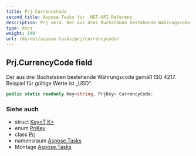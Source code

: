 ```yaml
---
title: Prj.CurrencyCode
second_title: Aspose.Tasks für .NET-API-Referenz
description: Prj veld. Der aus drei Buchstaben bestehende Währungscode gemäß ISO 4217. Beispiel für gültige Werte ist USD.
type: docs
weight: 140
url: /de/net/aspose.tasks/prj/currencycode/
---
```

## Prj.CurrencyCode field

Der aus drei Buchstaben bestehende Währungscode gemäß ISO 4217. Beispiel für gültige Werte ist „USD“.

```csharp
public static readonly Key<string, PrjKey> CurrencyCode;
```

### Siehe auch

* struct [Key&lt;T,K&gt;](../../key-2/)
* enum [PrjKey](../../prjkey/)
* class [Prj](../)
* namensraum [Aspose.Tasks](../../prj/)
* Montage [Aspose.Tasks](../../../)


